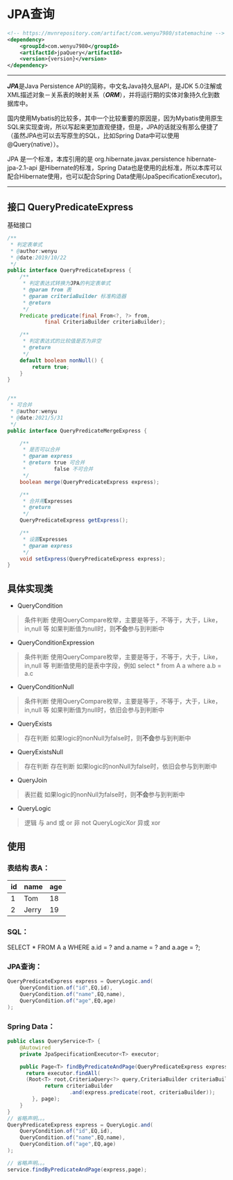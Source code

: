 ﻿

# JPA查询
```xml
<!-- https://mvnrepository.com/artifact/com.wenyu7980/statemachine -->
<dependency>
    <groupId>com.wenyu7980</groupId>
    <artifactId>jpaQuery</artifactId>
    <version>{version}</version>
</dependency>
```

-----------------

***JPA***是Java Persistence API的简称，中文名Java持久层API，是JDK 5.0注解或XML描述对象－关系表的映射关系（***ORM***），并将运行期的实体对象持久化到数据库中。

国内使用Mybatis的比较多，其中一个比较重要的原因是，因为Mybatis使用原生SQL来实现查询，所以写起来更加直观便捷，但是，JPA的话就没有那么便捷了（虽然JPA也可以去写原生的SQL，比如Spring Data中可以使用@Query(native））。

JPA 是一个标准，本库引用的是 org.hibernate.javax.persistence hibernate-jpa-2.1-api 是Hibernate的标准，Spring Data也是使用的此标准，所以本库可以配合Hibernate使用，也可以配合Spring Data使用(JpaSpecificationExecutor)。

----------------
## 接口 QueryPredicateExpress
基础接口
```java
/**
 * 判定表单式
 * @author:wenyu
 * @date:2019/10/22
 */
public interface QueryPredicateExpress {
    /**
     * 判定表达式转换为JPA的判定表单式
     * @param from 表
     * @param criteriaBuilder 标准构造器
     * @return
     */
    Predicate predicate(final From<?, ?> from,
            final CriteriaBuilder criteriaBuilder);

    /**
     * 判定表达式的比较值是否为非空
     * @return
     */
    default boolean nonNull() {
        return true;
    }
}
```
```java

/**
 * 可合并
 * @author:wenyu
 * @date:2021/5/31
 */
public interface QueryPredicateMergeExpress {

    /**
     * 是否可以合并
     * @param express
     * @return true 可合并
     *         false 不可合并
     */
    boolean merge(QueryPredicateExpress express);

    /**
     * 合并用Expresses
     * @return
     */
    QueryPredicateExpress getExpress();

    /**
     * 设置Expresses
     * @param express
     */
    void setExpress(QueryPredicateExpress express);
}
```
## 具体实现类
+ QueryCondition
>条件判断
使用QueryCompare枚举，主要是等于，不等于，大于，Like，in,null 等
如果判断值为null时，则**不会**参与到判断中
+ QueryConditionExpression
>条件判断
使用QueryCompare枚举，主要是等于，不等于，大于，Like，in,null 等
判断值使用的是表中字段，例如 select * from A a where a.b = a.c
+ QueryConditionNull
>条件判断
使用QueryCompare枚举，主要是等于，不等于，大于，Like，in,null 等
如果判断值为null时，依旧会参与到判断中
+ QueryExists
>存在判断
如果logic的nonNull为false时，则**不会**参与到判断中
+ QueryExistsNull
>存在判断
存在判断
如果logic的nonNull为false时，依旧会参与到判断中
+ QueryJoin
>表拦截
如果logic的nonNull为false时，则**不会**参与到判断中
+ QueryLogic
>逻辑
与 and 或 or 非 not
QueryLogicXor
>异或 xor

## 使用
### 表结构 表A：
|id|name|age|
|----|----|----|
|1|Tom|18|
|2|Jerry|19|
### SQL：
SELECT * FROM A a WHERE a.id = ? and a.name = ? and a.age = ?;

### JPA查询：
```java
QueryPredicateExpress express = QueryLogic.and(
    QueryCondition.of("id",EQ,id),
    QueryCondition.of("name",EQ,name),
    QueryCondition.of("age",EQ,age)
);
```
### Spring Data：
```java
public class QueryService<T> {
    @Autowired
    private JpaSpecificationExecutor<T> executor;

    public Page<T> findByPredicateAndPage(QueryPredicateExpress express, Pageable page) {
      return executor.findAll(
      (Root<T> root,CriteriaQuery<?> query,CriteriaBuilder criteriaBuilder) ->{
            return criteriaBuilder
                    .and(express.predicate(root, criteriaBuilder));
        }, page);
    }
}
// 省略声明。。。
QueryPredicateExpress express = QueryLogic.and(
    QueryCondition.of("id",EQ,id),
    QueryCondition.of("name",EQ,name),
    QueryCondition.of("age",EQ,age)
);

// 省略声明。。。
service.findByPredicateAndPage(express,page);


```

